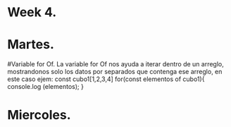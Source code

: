 # Week 4.
# Martes.
  
  #Variable for Of.
  La variable for Of nos ayuda a iterar dentro de un arreglo, mostrandonos solo 
  los datos por separados que contenga ese arreglo, en este caso ejem:
  const cubo1[1,2,3,4]
  for(const elementos of cubo1){
  console.log (elementos);
  }
  

# Miercoles.
